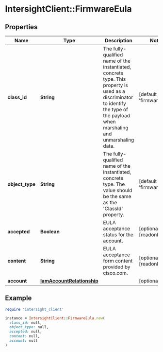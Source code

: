 # IntersightClient::FirmwareEula

## Properties

| Name | Type | Description | Notes |
| ---- | ---- | ----------- | ----- |
| **class_id** | **String** | The fully-qualified name of the instantiated, concrete type. This property is used as a discriminator to identify the type of the payload when marshaling and unmarshaling data. | [default to &#39;firmware.Eula&#39;] |
| **object_type** | **String** | The fully-qualified name of the instantiated, concrete type. The value should be the same as the &#39;ClassId&#39; property. | [default to &#39;firmware.Eula&#39;] |
| **accepted** | **Boolean** | EULA acceptance status for the account. | [optional][readonly] |
| **content** | **String** | EULA acceptance form content provided by cisco.com. | [optional][readonly] |
| **account** | [**IamAccountRelationship**](IamAccountRelationship.md) |  | [optional] |

## Example

```ruby
require 'intersight_client'

instance = IntersightClient::FirmwareEula.new(
  class_id: null,
  object_type: null,
  accepted: null,
  content: null,
  account: null
)
```


